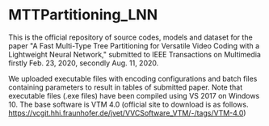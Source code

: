 # MTTPartitioning_LNN

This is the official repository of source codes, models and dataset for the paper "A Fast Multi-Type Tree Partitioning for Versatile Video Coding with a Lightweight Neural Network," submitted to IEEE Transactions on Multimedia firstly Feb. 23, 2020, secondly Aug. 11, 2020.

We uploaded executable files with encoding configurations and batch files containing parameters to result in tables of submitted paper. Note that executable files (.exe files) have been compiled using VS 2017 on Windows 10. The base software is VTM 4.0 (official site to download is as follows. https://vcgit.hhi.fraunhofer.de/jvet/VVCSoftware_VTM/-/tags/VTM-4.0)
